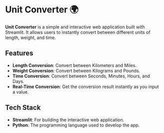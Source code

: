 # Unit Converter 🌍

**Unit Converter** is a simple and interactive web application built with Streamlit. It allows users to instantly convert between different units of length, weight, and time.

## Features
- **Length Conversion**: Convert between Kilometers and Miles.
- **Weight Conversion**: Convert between Kilograms and Pounds.
- **Time Conversion**: Convert between Seconds, Minutes, Hours, and Days.
- **Real-Time Conversion**: Get the conversion result instantly as you input a value.

## Tech Stack
- **Streamlit**: For building the interactive web application.
- **Python**: The programming language used to develop the app.
